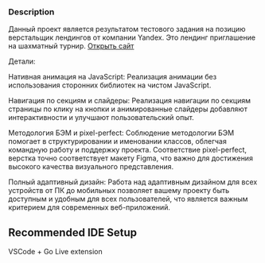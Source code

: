 ### Description
Данный проект является результатом тестового задания на позицию верстальщик лендингов от компании Yandex. Это лендинг приглашение на шахматный турнир. <a href="https://sergey-karpov.github.io/ya-test-lending/">Открыть сайт</a>

Детали:

Нативная анимация на JavaScript: Реализация анимации без использования сторонних библиотек на чистом JavaScript.

Навигация по секциям и слайдеры: Реализация навигации по секциям страницы по клику на кнопки и анимированные слайдеры добавляют интерактивности и улучшают пользовательский опыт.

Методология БЭМ и pixel-perfect: Соблюдение методологии БЭМ помогает в структурировании и именовании классов, облегчая командную работу и поддержку проекта. Соответствие pixel-perfect, верстка точно соответствует макету Figma, что важно для достижения высокого качества визуального представления.

Полный адаптивный дизайн: Работа над адаптивным дизайном для всех устройств от ПК до мобильных позволяет вашему проекту быть доступным и удобным для всех пользователей, что является важным критерием для современных веб-приложений.


## Recommended IDE Setup
VSCode + Go Live extension
